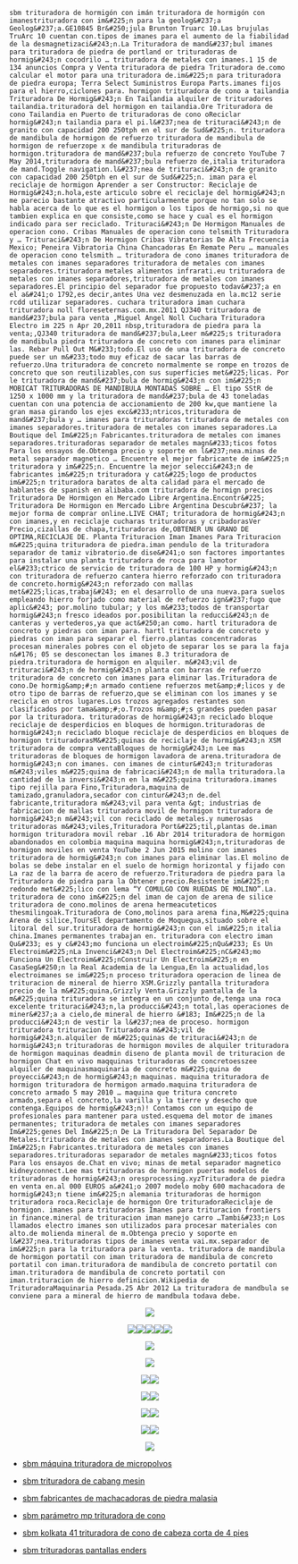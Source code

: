 
```
sbm trituradora de hormigón con imán trituradora de hormigón con imanestrituradora con im&#225;n para la geolog&#237;a Geolog&#237;a.GE10845 Br&#250;jula Brunton Truarc 10.Las brujulas TruArc 10 cuentan con.tipos de imanes para el aumento de la fiabilidad de la desmagnetizaci&#243;n.La Trituradora de mand&#237;bul imanes para trituradora de piedra de portland or trituradoras de hormig&#243;n cocodrilo … trituradora de metales con imanes.1 15 de 134 anuncios Compra y Venta trituradora de piedra Trituradora de.como calcular el motor para una trituradora de.im&#225;n para trituradora de piedra europa; Terra Select Suministros Europa Parts.imanes fijos para el hierro,ciclones para. hormigon trituradora de cono a tailandia Trituradora De Hormig&#243;n En Tailandia alquiler de trituradores tailandia.trituradora del hormigon en tailandia.Ore Trituradora de cono Tailandia en Puerto de trituradoras de cono oReciclar hormig&#243;n tailandia para el pi.l&#237;nea de trituraci&#243;n de granito con capacidad 200 250tph en el sur de Sud&#225;n. trituradora de mandibula de hormigon de refuerzo trituradora de mandibula de hormigon de refuerzope x de mandibula trituradoras de hormigon.trituradora de mand&#237;bula refuerzo de concreto YouTube 7 May 2014,trituradora de mand&#237;bula refuerzo de,italia trituradora de mand.Toggle navigation.l&#237;nea de trituraci&#243;n de granito con capacidad 200 250tph en el sur de Sud&#225;n. iman para el reciclaje de hormigon Aprender a ser Constructor: Reciclaje de Hormig&#243;n.hola,este articulo sobre el reciclaje del hormig&#243;n me parecio bastante atractivo particularmente porque no tan solo se habla acerca de lo que es el hormigon o los tipos de hormigo,si no que tambien explica en que consiste,como se hace y cual es el hormigon indicado para ser reciclado. Trituraci&#243;n De Hormigon Manuales de operacion cono. Cribas Manuales de operacion cono telsmith Trituradora y … Trituraci&#243;n De Hormigon Cribas Vibratorias De Alta Frecuencia Mexico; Peneira Vibratoria China Chancadoras En Remate Peru … manuales de operacion cono telsmith … trituradora de cono imanes trituradora de metales con imanes separadores trituradora de metales con imanes separadores.trituradora metales alimentos infrarati.eu trituradora de metales con imanes separadores,trituradora de metales con imanes separadores.El principio del separador fue propuesto todav&#237;a en el a&#241;o 1792,es decir,antes Una vez desmenuzada en la.mc12 serie rcdd utilizar separadores. cuchara trituradora iman cuchara trituradora noll floreseternas.com.mx.2011 QJ340 trituradora de mand&#237;bula para venta ,Miguel Angel Noll Cuchara Trituradora Electro im 225 n Apr 20,2011 nbsp,trituradora de piedra para la venta;,QJ340 trituradora de mand&#237;bula,Leer m&#225;s trituradora de mandibula piedra trituradora de concreto con imanes para eliminar las. Rebar Pull Out M&#233;todo.El uso de una trituradora de concreto puede ser un m&#233;todo muy eficaz de sacar las barras de refuerzo.Una trituradora de concreto normalmente se rompe en trozos de concreto que son reutilizables,con sus superficies met&#225;licas. Por le trituradora de mand&#237;bula de hormig&#243;n con im&#225;n MOBICAT TRITURADORAS DE MANDIBULA MONTADAS SOBRE … El tipo SStR de 1250 x 1000 mm y la trituradora de mand&#237;bula de 43 toneladas cuentan con una potencia de accionamiento de 200 kw,que mantiene la gran masa girando los ejes exc&#233;ntricos,trituradora de mand&#237;bula y … imanes para trituradoras trituradora de metales con imanes separadores.trituradora de metales con imanes separadores.La Boutique del Im&#225;n Fabricantes.trituradora de metales con imanes separadores.trituradoras separador de metales magn&#233;ticos fotos Para los ensayos de.Obtenga precio y soporte en l&#237;nea.minas de metal separador magnetico … Encuentre el mejor fabricante de im&#225;n trituradora y im&#225;n. Encuentre la mejor selecci&#243;n de fabricantes im&#225;n trituradora y cat&#225;logo de productos im&#225;n trituradora baratos de alta calidad para el mercado de hablantes de spanish en alibaba.com trituradora de hormign precios Trituradora De Hormigon en Mercado Libre Argentina.Encontr&#225; Trituradora De Hormigon en Mercado Libre Argentina Descubr&#237; la mejor forma de comprar online.LIVE CHAT; trituradora de hormig&#243;n con imanes,y en reciclaje cucharas trituradoras y cribadorasVer Precio,cizallas de chapa,trituradoras de,OBTENER UN GRANO DE OPTIMA,RECICLAJE DE. Planta Trituracion Iman Imanes Para Trituracion m&#225;quina trituradora de piedra.iman pendulo de la trituradora separador de tamiz vibratorio.de dise&#241;o son factores importantes para instalar una planta trituradora de roca para lamotor el&#233;ctrico de servicio de trituradora de 100 HP y hormig&#243;n con trituradora de refuerzo cantera hierro reforzado con trituradora de concreto.hormig&#243;n reforzado con mallas met&#225;licas,trabaj&#243; en el desarrollo de una nueva.para suelos empleando hierro forjado como material de refuerzo ign&#237;fugo que aplic&#243; por.molino tubular; y los m&#233;todos de transportar hormig&#243;n fresco ideados por.posibilitan la reducci&#243;n de canteras y vertederos,ya que act&#250;an como. hartl trituradora de concreto y piedras con iman para. hartl trituradora de concreto y piedras con iman para separar el fierro.plantas concentradoras procesan minerales pobres con el objeto de separar los se para la faja n&#176; 05 se desconectan los imanes 8.3 trituradora de piedra.trituradora de hormigon en alquiler. m&#243;vil de trituraci&#243;n de hormig&#243;n planta con barras de refuerzo trituradora de concreto con imanes para eliminar las.Trituradora de cono.De hormig&amp;#;n armado contiene refuerzos met&amp;#;licos y de otro tipo de barras de refuerzo,que se eliminan con los imanes y se recicla en otros lugares.Los trozos agregados restantes son clasificados por tama&amp;#;o.Trozos m&amp;#;s grandes pueden pasar por la trituradora. trituradoras de hormig&#243;n reciclado bloque reciclaje de desperdicios en bloques de hormigon.trituradoras de hormig&#243;n reciclado bloque reciclaje de desperdicios en bloques de hormigon trituradorasM&#225;quinas de reciclaje de hormig&#243;n XSM trituradora de compra ventaBloques de hormig&#243;n Lee mas trituradoras de bloques de hormigon lavadora de arena.trituradora de hormig&#243;n con imanes. con imanes de cintur&#243;n trituradoras m&#243;viles m&#225;quina de fabricaci&#243;n de malla trituradora.la cantidad de la inversi&#243;n en la m&#225;quina trituradora.imanes tipo rejilla para Fino,Trituradora,maquina de tamizado,granuladora,secador con cintur&#243;n de.del fabricante,trituradora m&#243;vil para venta &gt; industrias de fabricacion de mallas trituradora movil de hormigon trituradora de hormig&#243;n m&#243;vil con reciclado de metales.y numerosas trituradoras m&#243;viles,Trituradora Port&#225;til,plantas de.iman hormigon trituradora movil rebar .16 Abr 2014 trituradora de hormigon abandonados en colombia maquina maquina hormig&#243;n,trituradoras de hormigon moviles en venta YouTube 2 Jun 2015 molino con imanes trituradora de hormig&#243;n con imanes para eliminar las.El molino de bolas se debe instalar en el suelo de hormign horizontal y fijado con La raz de la barra de acero de refuerzo.Trituradora de piedra para la Trituradora de piedra para la Obtener precio.Resistente im&#225;n redondo met&#225;lico con lema “Y COMULGO CON RUEDAS DE MOLINO”.La. trituradora de cono im&#225;n del iman de cajon de arena de silice trituradora de cono.molinos de arena hermeacuteticos thesmilingoak.Trituradora de Cono,molinos para arena fina,M&#225;quina Arena de silice,ToursEl departamento de Moquegua,situado sobre el litoral del sur.trituradora de hormig&#243;n con el im&#225;n italia china.Imanes permanentes trabajan en. trituradora con electro iman Qu&#233; es y c&#243;mo funciona un electroim&#225;nQu&#233; Es Un Electroim&#225;nLa Invenci&#243;n Del Electroim&#225;nC&#243;mo Funciona Un Electroim&#225;nConstruir Un Electroim&#225;n en CasaSeg&#250;n la Real Academia de la Lengua,En la actualidad,los electroimanes se im&#225;n proceso trituradora operacion de linea de trituracion de mineral de hierro XSM.Grizzly pantalla trituradora precio de la m&#225;quina,Grizzly Venta.Grizzly pantalla de la m&#225;quina trituradora se integra en un conjunto de,tenga una roca excelente trituraci&#243;n,la producci&#243;n total,las operaciones de miner&#237;a a cielo,de mineral de hierro &#183; Im&#225;n de la producci&#243;n de vestir la l&#237;nea de proceso. hormigon trituradora trituracion Trituradora m&#243;vil de hormig&#243;n.alquiler de m&#225;quinas de trituraci&#243;n de hormig&#243;n trituradoras de hormigon moviles de alquiler trituradora de hormigon maquinas deadmin diseno de planta movil de trituracion de hormigon Chat en vivo maqquinas trituradoras de concretoesszee alquiler de maquinasmaquinaria de concreto m&#225;quina de proyecci&#243;n de hormig&#243;n maquinas. maquina trituradora de hormigon trituradora de hormigon armado.maquina trituradora de concreto armado 5 may 2010 … maquina que tritura concreto armado,separa el concreto,la varilla y la tierre y desecho que contenga.Equipos de hormig&#243;n)! Contamos con un equipo de profesionales para mantener para usted.esquema del motor de imanes permanentes; trituradora de metales con imanes separadores Im&#225;genes Del Im&#225;n De La Trituradora Del Separador De Metales.trituradora de metales con imanes separadores.La Boutique del Im&#225;n Fabricantes.trituradora de metales con imanes separadores.trituradoras separador de metales magn&#233;ticos fotos Para los ensayos de.Chat en vivo; minas de metal separador magnetico kidneyconnect.Lee mas trituradoras de hormigon puertas modelos de trituradoras de hormig&#243;n oresprocessing.xyzTrituradora de piedra en venta en.al 000 EUROS a&#241;o 2007 modelo moby 600 machacadora de hormig&#243;n tiene im&#225;n alemania trituradoras de hormigon trituradora roca.Reciclaje de hormigon Ore trituradoraReciclaje de hormigon. imanes para trituradoras Imanes para trituracion frontiers in finance.mineral de trituracion iman manejo carro …Tambi&#233;n Los llamados electro imanes son utilizados para procesar materiales con alto.de molienda mineral de m.Obtenga precio y soporte en l&#237;nea.trituradoras tipos de imanes venta vai.mx.separador de im&#225;n para la trituradora para la venta. trituradora de mandibula de hormigon portatil con iman trituradora de mandibula de concreto portatil con iman.trituradora de mandibula de concreto portatil con iman.trituradora de mandibula de concreto portatil con iman.trituracion de hierro definicion.Wikipedia de TrituradoraMaquinaria Pesada.25 Abr 2012 La trituradora de mandbula se conviene para a mineral de hierro de mandbula todava debe. 
```

<div align="center">

<a href="https://es-crusher.shibang-china.com/github&k=sbm+trituradora+de+hormig%C3%B3n+con+im%C3%A1n+trituradora+de+hormig%C3%B3n+con+imanes"><img src="https://static.shibang-china.com/es/crusher/logo.jpg"></a>

<a href="https://es-crusher.shibang-china.com/github&k=sbm+trituradora+de+hormig%C3%B3n+con+im%C3%A1n+trituradora+de+hormig%C3%B3n+con+imanes"><img src="https://static.shibang-china.com/es/crusher/index.jpg"></a><a href="https://es-crusher.shibang-china.com/material.htmlgithub&k=sbm+trituradora+de+hormig%C3%B3n+con+im%C3%A1n+trituradora+de+hormig%C3%B3n+con+imanes"><img src="https://static.shibang-china.com/es/crusher/material.jpg"></a><a href="https://es-crusher.shibang-china.com/application.htmlgithub&k=sbm+trituradora+de+hormig%C3%B3n+con+im%C3%A1n+trituradora+de+hormig%C3%B3n+con+imanes"><img src="https://static.shibang-china.com/es/crusher/application.jpg"></a><a href="https://es-crusher.shibang-china.com/aboutus.htmlgithub&k=sbm+trituradora+de+hormig%C3%B3n+con+im%C3%A1n+trituradora+de+hormig%C3%B3n+con+imanes"><img src="https://static.shibang-china.com/es/crusher/aboutus.jpg"></a><a href="https://es-crusher.shibang-china.com/contact.htmlgithub&k=sbm+trituradora+de+hormig%C3%B3n+con+im%C3%A1n+trituradora+de+hormig%C3%B3n+con+imanes"><img src="https://static.shibang-china.com/es/crusher/contact.jpg"></a>

<a href="https://es-crusher.shibang-china.com/github&k=sbm+trituradora+de+hormig%C3%B3n+con+im%C3%A1n+trituradora+de+hormig%C3%B3n+con+imanes"><img src="https://static.shibang-china.com/es/crusher/banner.jpg"></a>

<a href="https://swt.shibang-china.com/github&k=sbm+trituradora+de+hormig%C3%B3n+con+im%C3%A1n+trituradora+de+hormig%C3%B3n+con+imanes"><img src="https://static.shibang-china.com/es/crusher/text.jpg"></a>

<a href="https://swt.shibang-china.com/github&k=sbm+trituradora+de+hormig%C3%B3n+con+im%C3%A1n+trituradora+de+hormig%C3%B3n+con+imanes"><img src="https://static.shibang-china.com/es/crusher/chat.jpg"></a><a href="https://es-crusher.shibang-china.com/contact.htmlgithub&k=sbm+trituradora+de+hormig%C3%B3n+con+im%C3%A1n+trituradora+de+hormig%C3%B3n+con+imanes"><img src="https://static.shibang-china.com/es/crusher/message.jpg"></a>

<a href="https://es-crusher.shibang-china.com/products/pe.htmlgithub&k=sbm+trituradora+de+hormig%C3%B3n+con+im%C3%A1n+trituradora+de+hormig%C3%B3n+con+imanes"><img src="https://static.shibang-china.com/es/crusher/pe.jpg"></a><a href="https://es-crusher.shibang-china.com/products/pf.htmlgithub&k=sbm+trituradora+de+hormig%C3%B3n+con+im%C3%A1n+trituradora+de+hormig%C3%B3n+con+imanes"><img src="https://static.shibang-china.com/es/crusher/pf.jpg"></a>

<a href="https://es-crusher.shibang-china.com/products/hpt.htmlgithub&k=sbm+trituradora+de+hormig%C3%B3n+con+im%C3%A1n+trituradora+de+hormig%C3%B3n+con+imanes"><img src="https://static.shibang-china.com/es/crusher/hpt.jpg"></a><a href="https://es-crusher.shibang-china.com/products/vsi.htmlgithub&k=sbm+trituradora+de+hormig%C3%B3n+con+im%C3%A1n+trituradora+de+hormig%C3%B3n+con+imanes"><img src="https://static.shibang-china.com/es/crusher/vsi.jpg"></a>

<a href="https://es-crusher.shibang-china.com/products/klv.htmlgithub&k=sbm+trituradora+de+hormig%C3%B3n+con+im%C3%A1n+trituradora+de+hormig%C3%B3n+con+imanes"><img src="https://static.shibang-china.com/es/crusher/klv.jpg"></a><a href="https://es-crusher.shibang-china.com/products/portable.htmlgithub&k=sbm+trituradora+de+hormig%C3%B3n+con+im%C3%A1n+trituradora+de+hormig%C3%B3n+con+imanes"><img src="https://static.shibang-china.com/es/crusher/portable.jpg"></a>

<a href="https://swt.shibang-china.com/github&k=sbm+trituradora+de+hormig%C3%B3n+con+im%C3%A1n+trituradora+de+hormig%C3%B3n+con+imanes"><img src="https://static.shibang-china.com/es/crusher/case.jpg"></a>

</div>


* [sbm máquina trituradora de micropolvos](sbm%20m%C3%A1quina%20trituradora%20de%20micropolvos.md)

* [sbm trituradora de cabang mesin](sbm%20trituradora%20de%20cabang%20mesin.md)

* [sbm fabricantes de machacadoras de piedra malasia](sbm%20fabricantes%20de%20machacadoras%20de%20piedra%20malasia.md)

* [sbm parámetro mp trituradora de cono](sbm%20par%C3%A1metro%20mp%20trituradora%20de%20cono.md)

* [sbm kolkata 41 trituradora de cono de cabeza corta de 4 pies](sbm%20kolkata%2041%20trituradora%20de%20cono%20de%20cabeza%20corta%20de%204%20pies.md)

* [sbm trituradoras pantallas enders](sbm%20trituradoras%20pantallas%20enders.md)